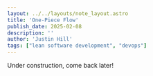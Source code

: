 ```yaml
---
layout: ../../layouts/note_layout.astro
title: 'One-Piece Flow'
publish_date: 2025-02-08
description: ''
author: 'Justin Hill'
tags: ["lean software development", "devops"]
---
```


Under construction, come back later!

